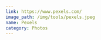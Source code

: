 ```yaml
---
link: https://www.pexels.com/
image_path: /img/tools/pexels.jpeg
name: Pexels
category: Photos
---
```

